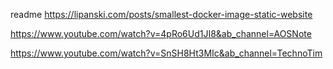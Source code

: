 readme 
https://lipanski.com/posts/smallest-docker-image-static-website

https://www.youtube.com/watch?v=4pRo6Ud1JI8&ab_channel=AOSNote

https://www.youtube.com/watch?v=SnSH8Ht3MIc&ab_channel=TechnoTim